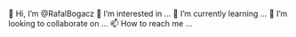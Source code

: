  👋 Hi, I’m @RafalBogacz
 👀 I’m interested in ...
 🌱 I’m currently learning ...
 💞️ I’m looking to collaborate on ...
 📫 How to reach me ...
 
